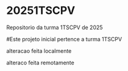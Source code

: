 # 20251TSCPV
Repositorio da turma 1TSCPV de 2025

#Este projeto inicial pertence a turma 1TSCPV

alteracao feita localmente

alteraco feita remotamente
